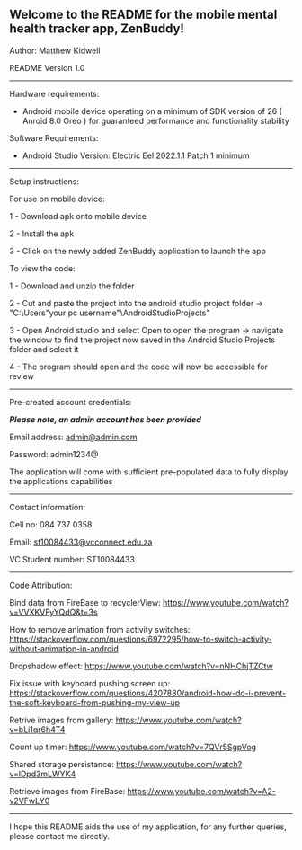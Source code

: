 Welcome to the README for the mobile mental health tracker app, ZenBuddy!
-----------------------------------------------------------------------------------------------------------------------------------------------------------------------
Author: Matthew Kidwell

README Version 1.0

-----------------------------------------------------------------------------------------------------------------------------------------------------------------------
Hardware requirements:

- Android mobile device operating on a minimum of SDK version of 26 ( Anroid 8.0 Oreo ) for guaranteed performance and functionality stability


Software Requirements:

- Android Studio
  Version: Electric Eel 2022.1.1 Patch 1 minimum

-----------------------------------------------------------------------------------------------------------------------------------------------------------------------
Setup instructions:

For use on mobile device:

1 - Download apk onto mobile device

2 - Install the apk

3 - Click on the newly added ZenBuddy application to launch the app



To view the code:

1 - Download and unzip the folder

2 - Cut and paste the project into the android studio project folder -> "C:\Users\"your pc username"\AndroidStudioProjects"

3 - Open Android studio and select Open to open the program -> navigate the window to find the project now saved in the Android Studio Projects folder and select it 

4 - The program should open and the code will now be accessible for review

-----------------------------------------------------------------------------------------------------------------------------------------------------------------------
Pre-created account credentials: 

***Please note, an admin account has been provided***

Email address: admin@admin.com

Password: admin1234@

The application will come with sufficient pre-populated data to fully display the applications capabilities

-----------------------------------------------------------------------------------------------------------------------------------------------------------------------
Contact information: 

Cell no: 084 737 0358

Email: st10084433@vcconnect.edu.za

VC Student number: ST10084433

-----------------------------------------------------------------------------------------------------------------------------------------------------------------------
Code Attribution:

Bind data from FireBase to recyclerView: 
https://www.youtube.com/watch?v=VVXKVFyYQdQ&t=3s

How to remove animation from activity switches:
https://stackoverflow.com/questions/6972295/how-to-switch-activity-without-animation-in-android

Dropshadow effect:
https://www.youtube.com/watch?v=nNHChjTZCtw

Fix issue with keyboard pushing screen up:
https://stackoverflow.com/questions/4207880/android-how-do-i-prevent-the-soft-keyboard-from-pushing-my-view-up

Retrive images from gallery:
https://www.youtube.com/watch?v=bLi1qr6h4T4

Count up timer:
https://www.youtube.com/watch?v=7QVr5SgpVog

Shared storage persistance:
https://www.youtube.com/watch?v=lDpd3mLWYK4

Retrieve images from FireBase:
https://www.youtube.com/watch?v=A2-v2VFwLY0

-----------------------------------------------------------------------------------------------------------------------------------------------------------------------
I hope this README aids the use of my application, for any further queries, please contact me directly.

